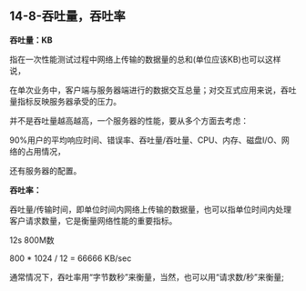 ## 14-8-吞吐量，吞吐率

**吞吐量：KB**

指在一次性能测试过程中网络上传输的数据量的总和(单位应该KB)也可以这样说，

在单次业务中，客户端与服务器端进行的数据交互总量；对交互式应用来说，吞吐量指标反映服务器承受的压力。

并不是吞吐量越高越高，一个服务器的性能，要从多个方面去考虑：

90%用户的平均响应时间、错误率、吞吐量/吞吐量、CPU、内存、磁盘I/O、网络的占用情况，

还有服务器的配置。

**吞吐率：**

吞吐量/传输时间，即单位时间内网络上传输的数据量，也可以指单位时间内处理客户请求数量，它是衡量网络性能的重要指标。

12s  800M数

800 * 1024 / 12 = 66666 KB/sec

通常情况下，吞吐率用“字节数秒”来衡量，当然，也可以用“请求数/秒”来衡量;
